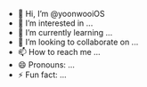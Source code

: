 - 👋 Hi, I’m @yoonwooiOS
- 👀 I’m interested in ...
- 🌱 I’m currently learning ...
- 💞️ I’m looking to collaborate on ...
- 📫 How to reach me ...
- 😄 Pronouns: ...
- ⚡ Fun fact: ...

<!---
yoonwooiOS/yoonwooiOS is a ✨ special ✨ repository because its `README.md` (this file) appears on your GitHub profile.
You can click the Preview link to take a look at your changes.
--->
